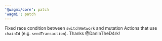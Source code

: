 ```yaml
---
'@wagmi/core': patch
'wagmi': patch
---
```


Fixed race condition between `switchNetwork` and mutation Actions that use `chainId` (e.g. `sendTransaction`). Thanks @DanInTheD4rk!